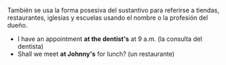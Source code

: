 
También se usa la forma posesiva del sustantivo para referirse a tiendas, restaurantes, iglesias y escuelas usando el nombre o la profesión del dueño.

- I have an appointment **at the dentist's** at 9 a.m. (la consulta del dentista)
- Shall we meet **at Johnny's** for lunch? (un restaurante)